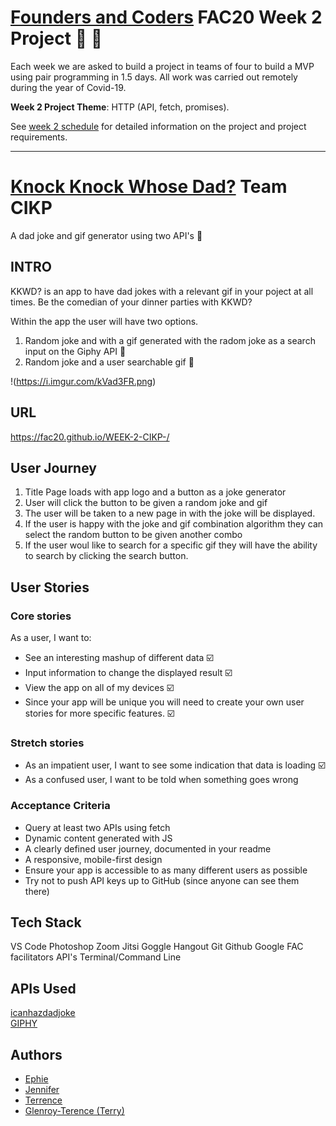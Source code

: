 # [Founders and Coders](https://www.foundersandcoders.com/about/) FAC20 Week 2 Project :confetti_ball: :construction: 

Each week we are asked to  build a project in teams of four to build a MVP using pair programming in 1.5 days. All work was carried out remotely during the year of Covid-19.

__Week 2 Project Theme__: HTTP (API, fetch, promises).

See [week 2 schedule](https://founders-and-coders.gitbook.io/coursebook/curriculum/http/project) for detailed information on the project and project requirements.

---

# [Knock Knock Whose Dad?]( https://fac20.github.io/WEEK-2-CIKP-/) Team CIKP

A dad joke and gif generator using two API's :rofl: 

## INTRO

KKWD? is an app to have dad jokes with a relevant gif in your poject at all times. Be the comedian of your dinner parties with KKWD?

Within the app the user will have two options.

1. Random joke and with a gif generated with the radom joke as a search input on the Giphy API :brain: 
2. Random joke and a user searchable gif :exploding_head: 


!(https://i.imgur.com/kVad3FR.png)



## URL

 https://fac20.github.io/WEEK-2-CIKP-/



## User Journey
1. Title Page loads with app logo and a button as a joke generator
2. User will click the button to be given a random joke and gif
3. The user will be taken to a new page in with the joke will be displayed.
4. If the user is happy with the joke and gif combination algorithm they can select the random button to be given another combo
5. If the user woul like to search for a specific gif they will have the ability to search by clicking the search button.

## User Stories

### Core stories

As a user, I want to:

- See an interesting mashup of different data :ballot_box_with_check: 
- Input information to change the displayed result :ballot_box_with_check: 
- View the app on all of my devices :ballot_box_with_check:
- Since your app will be unique you will need to create your own user stories for more specific features. :ballot_box_with_check:

### Stretch stories

- As an impatient user, I want to see some indication that data is loading :ballot_box_with_check:
- As a confused user, I want to be told when something goes wrong

### Acceptance Criteria
- Query at least two APIs using fetch 
- Dynamic content generated with JS
- A clearly defined user journey, documented in your readme
- A responsive, mobile-first design
- Ensure your app is accessible to as many different users as possible
- Try not to push API keys up to GitHub (since anyone can see them there)

## Tech Stack
VS Code
Photoshop
Zoom
Jitsi
Goggle Hangout
Git
Github
Google
FAC facilitators
API's
Terminal/Command Line

## APIs Used
[icanhazdadjoke](https://icanhazdadjoke.com/)  
[GIPHY](https://developers.giphy.com/)


## Authors

- [Ephie](https://github.com/ephieo)
- [Jennifer](https://github.com/jenndroid)
- [Terrence](https://github.com/Netceer)
- [Glenroy-Terence (Terry)](https://github.com/RunGT)
